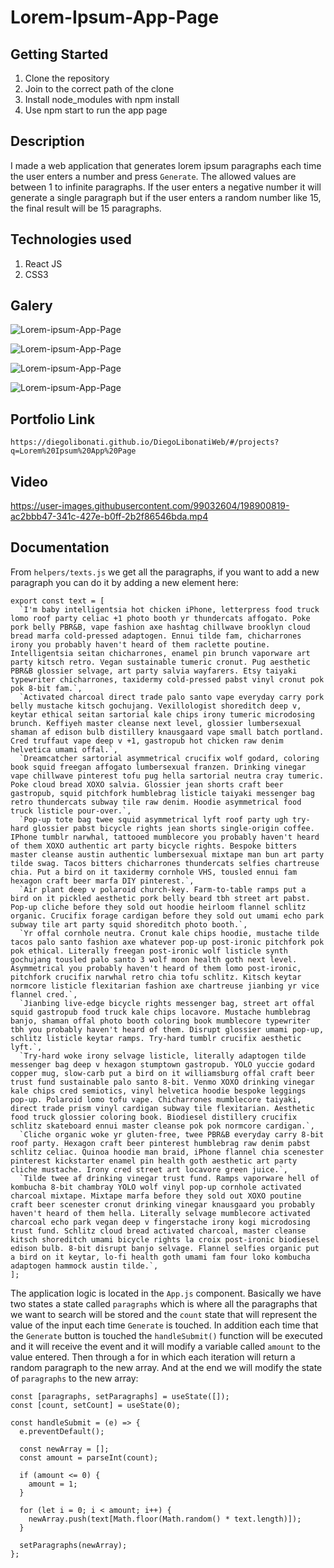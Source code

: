 # Lorem-Ipsum-App-Page

## Getting Started

1. Clone the repository
2. Join to the correct path of the clone
3. Install node_modules with npm install
4. Use npm start to run the app page

## Description

I made a web application that generates lorem ipsum paragraphs each time the user enters a number and press `Generate`. The allowed values are between 1 to infinite paragraphs. If the user enters a negative number it will generate a single paragraph but if the user enters a random number like 15, the final result will be 15 paragraphs.

## Technologies used

1. React JS
2. CSS3

## Galery

![Lorem-ipsum-App-Page](https://raw.githubusercontent.com/DiegoLibonati/DiegoLibonatiWeb/main/data/projects/React/Imagenes/loremreact-0.jpg)

![Lorem-ipsum-App-Page](https://raw.githubusercontent.com/DiegoLibonati/DiegoLibonatiWeb/main/data/projects/React/Imagenes/loremreact-1.jpg)

![Lorem-ipsum-App-Page](https://raw.githubusercontent.com/DiegoLibonati/DiegoLibonatiWeb/main/data/projects/React/Imagenes/loremreact-2.jpg)

![Lorem-ipsum-App-Page](https://raw.githubusercontent.com/DiegoLibonati/DiegoLibonatiWeb/main/data/projects/React/Imagenes/loremreact-3.jpg)

## Portfolio Link

`https://diegolibonati.github.io/DiegoLibonatiWeb/#/projects?q=Lorem%20Ipsum%20App%20Page`

## Video

https://user-images.githubusercontent.com/99032604/198900819-ac2bbb47-341c-427e-b0ff-2b2f86546bda.mp4

## Documentation

From `helpers/texts.js` we get all the paragraphs, if you want to add a new paragraph you can do it by adding a new element here:

```
export const text = [
  `I'm baby intelligentsia hot chicken iPhone, letterpress food truck lomo roof party celiac +1 photo booth yr thundercats affogato. Poke pork belly PBR&B, vape fashion axe hashtag chillwave brooklyn cloud bread marfa cold-pressed adaptogen. Ennui tilde fam, chicharrones irony you probably haven't heard of them raclette poutine. Intelligentsia seitan chicharrones, enamel pin brunch vaporware art party kitsch retro. Vegan sustainable tumeric cronut. Pug aesthetic PBR&B glossier selvage, art party salvia wayfarers. Etsy taiyaki typewriter chicharrones, taxidermy cold-pressed pabst vinyl cronut pok pok 8-bit fam.`,
  `Activated charcoal direct trade palo santo vape everyday carry pork belly mustache kitsch gochujang. Vexillologist shoreditch deep v, keytar ethical seitan sartorial kale chips irony tumeric microdosing brunch. Keffiyeh master cleanse next level, glossier lumbersexual shaman af edison bulb distillery knausgaard vape small batch portland. Cred truffaut vape deep v +1, gastropub hot chicken raw denim helvetica umami offal.`,
  `Dreamcatcher sartorial asymmetrical crucifix wolf godard, coloring book squid freegan affogato lumbersexual franzen. Drinking vinegar vape chillwave pinterest tofu pug hella sartorial neutra cray tumeric. Poke cloud bread XOXO salvia. Glossier jean shorts craft beer gastropub, squid pitchfork humblebrag listicle taiyaki messenger bag retro thundercats subway tile raw denim. Hoodie asymmetrical food truck listicle pour-over.`,
  `Pop-up tote bag twee squid asymmetrical lyft roof party ugh try-hard glossier pabst bicycle rights jean shorts single-origin coffee. IPhone tumblr narwhal, tattooed mumblecore you probably haven't heard of them XOXO authentic art party bicycle rights. Bespoke bitters master cleanse austin authentic lumbersexual mixtape man bun art party tilde swag. Tacos bitters chicharrones thundercats selfies chartreuse chia. Put a bird on it taxidermy cornhole VHS, tousled ennui fam hexagon craft beer marfa DIY pinterest.`,
  `Air plant deep v polaroid church-key. Farm-to-table ramps put a bird on it pickled aesthetic pork belly beard tbh street art pabst. Pop-up cliche before they sold out hoodie heirloom flannel schlitz organic. Crucifix forage cardigan before they sold out umami echo park subway tile art party squid shoreditch photo booth.`,
  `Yr offal cornhole neutra. Cronut kale chips hoodie, mustache tilde tacos palo santo fashion axe whatever pop-up post-ironic pitchfork pok pok ethical. Literally freegan post-ironic wolf listicle synth gochujang tousled palo santo 3 wolf moon health goth next level. Asymmetrical you probably haven't heard of them lomo post-ironic, pitchfork crucifix narwhal retro chia tofu schlitz. Kitsch keytar normcore listicle flexitarian fashion axe chartreuse jianbing yr vice flannel cred.`,
  `Jianbing live-edge bicycle rights messenger bag, street art offal squid gastropub food truck kale chips locavore. Mustache humblebrag banjo, shaman offal photo booth coloring book mumblecore typewriter tbh you probably haven't heard of them. Disrupt glossier umami pop-up, schlitz listicle keytar ramps. Try-hard tumblr crucifix aesthetic lyft.`,
  `Try-hard woke irony selvage listicle, literally adaptogen tilde messenger bag deep v hexagon stumptown gastropub. YOLO yuccie godard copper mug, slow-carb put a bird on it williamsburg offal craft beer trust fund sustainable palo santo 8-bit. Venmo XOXO drinking vinegar kale chips cred semiotics, vinyl helvetica hoodie bespoke leggings pop-up. Polaroid lomo tofu vape. Chicharrones mumblecore taiyaki, direct trade prism vinyl cardigan subway tile flexitarian. Aesthetic food truck glossier coloring book. Biodiesel distillery crucifix schlitz skateboard ennui master cleanse pok pok normcore cardigan.`,
  `Cliche organic woke yr gluten-free, twee PBR&B everyday carry 8-bit roof party. Hexagon craft beer pinterest humblebrag raw denim pabst schlitz celiac. Quinoa hoodie man braid, iPhone flannel chia scenester pinterest kickstarter enamel pin health goth aesthetic art party cliche mustache. Irony cred street art locavore green juice.`,
  `Tilde twee af drinking vinegar trust fund. Ramps vaporware hell of kombucha 8-bit chambray YOLO wolf vinyl pop-up cornhole activated charcoal mixtape. Mixtape marfa before they sold out XOXO poutine craft beer scenester cronut drinking vinegar knausgaard you probably haven't heard of them hella. Literally selvage mumblecore activated charcoal echo park vegan deep v fingerstache irony kogi microdosing trust fund. Schlitz cloud bread activated charcoal, master cleanse kitsch shoreditch umami bicycle rights la croix post-ironic biodiesel edison bulb. 8-bit disrupt banjo selvage. Flannel selfies organic put a bird on it keytar, lo-fi health goth umami fam four loko kombucha adaptogen hammock austin tilde.`,
];
```

The application logic is located in the `App.js` component. Basically we have two states a state called `paragraphs` which is where all the paragraphs that we want to search will be stored and the `count` state that will represent the value of the input each time `Generate` is touched. In addition each time that the `Generate` button is touched the `handleSubmit()` function will be executed and it will receive the event and it will modify a variable called `amount` to the value entered. Then through a for in which each iteration will return a random paragraph to the new array. And at the end we will modify the state of `paragraphs` to the new array:

```
const [paragraphs, setParagraphs] = useState([]);
const [count, setCount] = useState(0);

const handleSubmit = (e) => {
  e.preventDefault();

  const newArray = [];
  const amount = parseInt(count);

  if (amount <= 0) {
    amount = 1;
  }

  for (let i = 0; i < amount; i++) {
    newArray.push(text[Math.floor(Math.random() * text.length)]);
  }

  setParagraphs(newArray);
};
```

